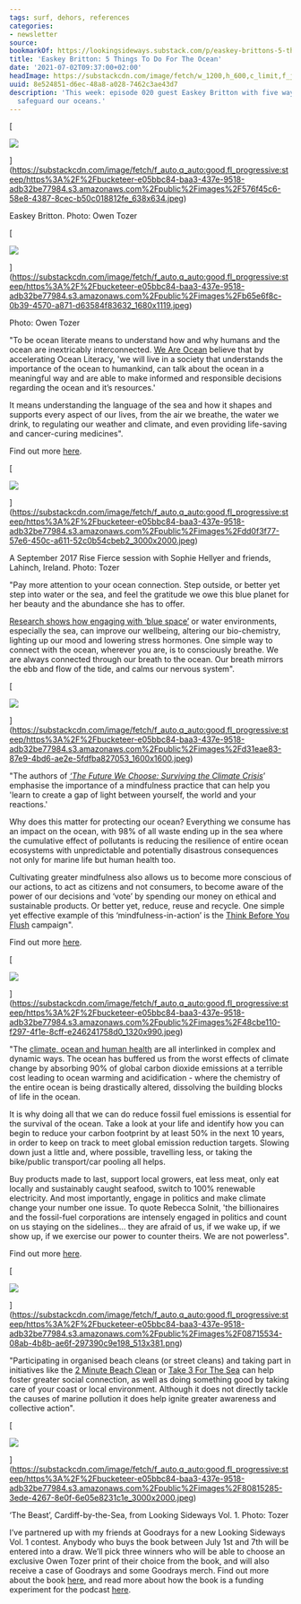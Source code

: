 ```yaml
---
tags: surf, dehors, references
categories:
- newsletter
source:
bookmarkOf: https://lookingsideways.substack.com/p/easkey-brittons-5-things-to-do-for-the-ocean
title: 'Easkey Britton: 5 Things To Do For The Ocean'
date: '2021-07-02T09:37:00+02:00'
headImage: https://substackcdn.com/image/fetch/w_1200,h_600,c_limit,f_jpg,q_auto:good,fl_progressive:steep/https%3A%2F%2Fbucketeer-e05bbc84-baa3-437e-9518-adb32be77984.s3.amazonaws.com%2Fpublic%2Fimages%2F576f45c6-58e8-4387-8cec-b50c018812fe_638x634.jpeg
uuid: 8e524851-d6ec-48a8-a028-7462c3ae43d7
description: 'This week: episode 020 guest Easkey Britton with five ways we can help
  safeguard our oceans.'
---
```


[

![]({"src":"https://bucketeer-e05bbc84-baa3-437e-9518-adb32be77984.s3.amazonaws.com/public/images/576f45c6-58e8-4387-8cec-b50c018812fe_638x634.jpeg","fullscreen":null,"imageSize":null,"height":634,"width":638,"resizeWidth":null,"bytes":null,"alt":"","title":null,"type":null,"href":null,"belowTheFold":false})

](https://substackcdn.com/image/fetch/f_auto,q_auto:good,fl_progressive:steep/https%3A%2F%2Fbucketeer-e05bbc84-baa3-437e-9518-adb32be77984.s3.amazonaws.com%2Fpublic%2Fimages%2F576f45c6-58e8-4387-8cec-b50c018812fe_638x634.jpeg)

Easkey Britton. Photo: Owen Tozer

[

![]({"src":"https://bucketeer-e05bbc84-baa3-437e-9518-adb32be77984.s3.amazonaws.com/public/images/b65e6f8c-0b39-4570-a871-d63584f83632_1680x1119.jpeg","fullscreen":null,"imageSize":null,"height":970,"width":1456,"resizeWidth":null,"bytes":null,"alt":"","title":null,"type":null,"href":null,"belowTheFold":false})

](https://substackcdn.com/image/fetch/f_auto,q_auto:good,fl_progressive:steep/https%3A%2F%2Fbucketeer-e05bbc84-baa3-437e-9518-adb32be77984.s3.amazonaws.com%2Fpublic%2Fimages%2Fb65e6f8c-0b39-4570-a871-d63584f83632_1680x1119.jpeg)

Photo: Owen Tozer

"To be ocean literate means to understand how and why humans and the ocean are inextricably interconnected. [We Are Ocean](https://weareocean.blue/) believe that by accelerating Ocean Literacy, 'we will live in a society that understands the importance of the ocean to humankind, can talk about the ocean in a meaningful way and are able to make informed and responsible decisions regarding the ocean and it’s resources.'

It means understanding the language of the sea and how it shapes and supports every aspect of our lives, from the air we breathe, the water we drink, to regulating our weather and climate, and even providing life-saving and cancer-curing medicines".

Find out more [here](https://weareocean.blue).

[

![]({"src":"https://bucketeer-e05bbc84-baa3-437e-9518-adb32be77984.s3.amazonaws.com/public/images/dd0f3f77-57e6-450c-a611-52c0b54cbeb2_3000x2000.jpeg","fullscreen":null,"imageSize":null,"height":971,"width":1456,"resizeWidth":null,"bytes":1700961,"alt":null,"title":null,"type":"image/jpeg","href":null,"belowTheFold":false})

](https://substackcdn.com/image/fetch/f_auto,q_auto:good,fl_progressive:steep/https%3A%2F%2Fbucketeer-e05bbc84-baa3-437e-9518-adb32be77984.s3.amazonaws.com%2Fpublic%2Fimages%2Fdd0f3f77-57e6-450c-a611-52c0b54cbeb2_3000x2000.jpeg)

A September 2017 Rise Fierce session with Sophie Hellyer and friends, Lahinch, Ireland. Photo: Tozer

"Pay more attention to your ocean connection. Step outside, or better yet step into water or the sea, and feel the gratitude we owe this blue planet for her beauty and the abundance she has to offer.

[Research shows how engaging with ‘blue space’](https://www.thejournal.ie/readme/blue-care-the-healing-power-and-potential-of-the-deep-blue-sea-4589768-Apr2019/) or water environments, especially the sea, can improve our wellbeing, altering our bio-chemistry, lighting up our mood and lowering stress hormones. One simple way to connect with the ocean, wherever you are, is to consciously breathe. We are always connected through our breath to the ocean. Our breath mirrors the ebb and flow of the tide, and calms our nervous system".

[

![]({"src":"https://bucketeer-e05bbc84-baa3-437e-9518-adb32be77984.s3.amazonaws.com/public/images/d31eae83-87e9-4bd6-ae2e-5fdfba827053_1600x1600.jpeg","fullscreen":null,"imageSize":null,"height":1456,"width":1456,"resizeWidth":null,"bytes":134922,"alt":null,"title":null,"type":"image/jpeg","href":null,"belowTheFold":true})

](https://substackcdn.com/image/fetch/f_auto,q_auto:good,fl_progressive:steep/https%3A%2F%2Fbucketeer-e05bbc84-baa3-437e-9518-adb32be77984.s3.amazonaws.com%2Fpublic%2Fimages%2Fd31eae83-87e9-4bd6-ae2e-5fdfba827053_1600x1600.jpeg)

"The authors of _[‘The Future We Choose: Surviving the Climate Crisis](https://amzn.to/3hojYCq)_’ emphasise the importance of a mindfulness practice that can help you 'learn to create a gap of light between yourself, the world and your reactions.'

Why does this matter for protecting our ocean? Everything we consume has an impact on the ocean, with 98% of all waste ending up in the sea where the cumulative effect of pollutants is reducing the resilience of entire ocean ecosystems with unpredictable and potentially disastrous consequences not only for marine life but human health too.

Cultivating greater mindfulness also allows us to become more conscious of our actions, to act as citizens and not consumers, to become aware of the power of our decisions and ‘vote’ by spending our money on ethical and sustainable products. Or better yet, reduce, reuse and recycle. One simple yet effective example of this ‘mindfulness-in-action’ is the [Think Before You Flush](https://thinkbeforeyouflush.org/) campaign".

Find out more [here](https://amzn.to/2Xqoh6e).

[

![]({"src":"https://bucketeer-e05bbc84-baa3-437e-9518-adb32be77984.s3.amazonaws.com/public/images/48cbe110-f297-4f1e-8cff-e246241758d0_1320x990.jpeg","fullscreen":null,"imageSize":null,"height":990,"width":1320,"resizeWidth":null,"bytes":273699,"alt":null,"title":null,"type":"image/jpeg","href":null,"belowTheFold":true})

](https://substackcdn.com/image/fetch/f_auto,q_auto:good,fl_progressive:steep/https%3A%2F%2Fbucketeer-e05bbc84-baa3-437e-9518-adb32be77984.s3.amazonaws.com%2Fpublic%2Fimages%2F48cbe110-f297-4f1e-8cff-e246241758d0_1320x990.jpeg)

"The [climate, ocean and human health](https://sophie2020.eu/) are all interlinked in complex and dynamic ways. The ocean has buffered us from the worst effects of climate change by absorbing 90% of global carbon dioxide emissions at a terrible cost leading to ocean warming and acidification - where the chemistry of the entire ocean is being drastically altered, dissolving the building blocks of life in the ocean.

It is why doing all that we can do reduce fossil fuel emissions is essential for the survival of the ocean. Take a look at your life and identify how you can begin to reduce your carbon footprint by at least 50% in the next 10 years, in order to keep on track to meet global emission reduction targets. Slowing down just a little and, where possible, travelling less, or taking the bike/public transport/car pooling all helps.

Buy products made to last, support local growers, eat less meat, only eat locally and sustainably caught seafood, switch to 100% renewable electricity. And most importantly, engage in politics and make climate change your number one issue. To quote Rebecca Solnit, 'the billionaires and the fossil-fuel corporations are intensely engaged in politics and count on us staying on the sidelines… they are afraid of us, if we wake up, if we show up, if we exercise our power to counter theirs. We are not powerless".

Find out more [here](https://amzn.to/3jBZ0m6).

[

![]({"src":"https://bucketeer-e05bbc84-baa3-437e-9518-adb32be77984.s3.amazonaws.com/public/images/08715534-08ab-4b8b-ae6f-297390c9e198_513x381.png","fullscreen":null,"imageSize":null,"height":381,"width":513,"resizeWidth":null,"bytes":null,"alt":"","title":null,"type":null,"href":null,"belowTheFold":true})

](https://substackcdn.com/image/fetch/f_auto,q_auto:good,fl_progressive:steep/https%3A%2F%2Fbucketeer-e05bbc84-baa3-437e-9518-adb32be77984.s3.amazonaws.com%2Fpublic%2Fimages%2F08715534-08ab-4b8b-ae6f-297390c9e198_513x381.png)

"Participating in organised beach cleans (or street cleans) and taking part in initiatives like the [2 Minute Beach Clean](https://beachclean.net/) or [Take 3 For The Sea](https://www.take3.org) can help foster greater social connection, as well as doing something good by taking care of your coast or local environment. Although it does not directly tackle the causes of marine pollution it does help ignite greater awareness and collective action".

[

![]({"src":"https://bucketeer-e05bbc84-baa3-437e-9518-adb32be77984.s3.amazonaws.com/public/images/80815285-3ede-4267-8e0f-6e05e8231c1e_3000x2000.jpeg","fullscreen":null,"imageSize":null,"height":971,"width":1456,"resizeWidth":null,"bytes":3001624,"alt":null,"title":null,"type":"image/jpeg","href":null,"belowTheFold":true})

](https://substackcdn.com/image/fetch/f_auto,q_auto:good,fl_progressive:steep/https%3A%2F%2Fbucketeer-e05bbc84-baa3-437e-9518-adb32be77984.s3.amazonaws.com%2Fpublic%2Fimages%2F80815285-3ede-4267-8e0f-6e05e8231c1e_3000x2000.jpeg)

‘The Beast’, Cardiff-by-the-Sea, from Looking Sideways Vol. 1. Photo: Tozer

I’ve partnered up with my friends at Goodrays for a new Looking Sideways Vol. 1 contest. Anybody who buys the book between July 1st and 7th will be entered into a draw. We’ll pick three winners who will be able to choose an exclusive Owen Tozer print of their choice from the book, and will also receive a case of Goodrays and some Goodrays merch. Find out more about the book [here](https://wearelookingsideways.com/product/looking-sideways-vol-1), and read more about how the book is a funding experiment for the podcast [here](https://lookingsideways.substack.com/p/why-we-wrote-looking-sideways-vol-1).